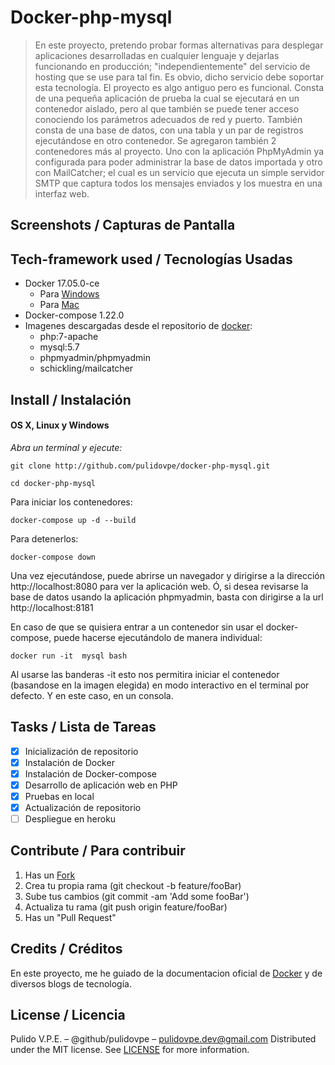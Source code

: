 # Docker-php-mysql

> En este proyecto, pretendo probar formas alternativas para desplegar aplicaciones desarrolladas en cualquier lenguaje y dejarlas funcionando en producción; "independientemente" del servicio de hosting que se use para tal fin. Es obvio, dicho servicio debe soportar esta tecnología.
> El proyecto es algo antiguo pero es funcional. Consta de una pequeña aplicación de prueba la cual se ejecutará en un contenedor aislado, pero al que también se puede tener acceso conociendo los parámetros adecuados de red y puerto. También consta de una base de datos, con una tabla y un par de registros ejecutándose en otro contenedor. Se agregaron también 2 contenedores más al proyecto. Uno con la aplicación PhpMyAdmin ya configurada para poder administrar la base de datos importada y otro con MailCatcher; el cual es un servicio que ejecuta un simple servidor SMTP que captura todos los mensajes enviados y los muestra en una interfaz web.


## Screenshots / Capturas de Pantalla


## Tech-framework used / Tecnologías Usadas
- Docker  17.05.0-ce 
	- Para [Windows](https://docs.docker.com/docker-for-windows/) 
	- Para [Mac](https://docs.docker.com/docker-for-mac/)
- Docker-compose 1.22.0
- Imagenes descargadas desde el repositorio de [docker](https://hub.docker.com):
	- php:7-apache
	- mysql:5.7
	- phpmyadmin/phpmyadmin
	- schickling/mailcatcher

## Install / Instalación
#### OS X, Linux y Windows
*Abra un terminal y ejecute:*
```Shell
git clone http://github.com/pulidovpe/docker-php-mysql.git

cd docker-php-mysql
```
Para iniciar los contenedores:
```Shell
docker-compose up -d --build
```
Para detenerlos:
```Shell
docker-compose down
```

Una vez ejecutándose, puede abrirse un navegador y dirigirse a la dirección http://localhost:8080 para ver la aplicación web. Ó, si desea revisarse la base de datos usando la aplicación phpmyadmin, basta con dirigirse a la url http://localhost:8181

En caso de que se quisiera entrar a un contenedor sin usar el docker-compose, puede hacerse ejecutándolo de manera individual:
```Shell
docker run -it  mysql bash
```
Al usarse las banderas -it esto nos permitira iniciar el contenedor (basandose en la imagen elegida) en modo interactivo en el terminal por defecto. Y en este caso, en un consola.

## Tasks / Lista de Tareas
- [x] Inicialización de repositorio
- [x] Instalación de Docker
- [x] Instalación de Docker-compose
- [x] Desarrollo de aplicación web en PHP
- [x] Pruebas en local
- [x] Actualización de repositorio
- [ ] Despliegue en heroku

<!-- > Se puede ver la app (actualmente en desarrollo) desplegada en [heroku](https://docker-php-mysql.herokuapp.com/) -->

## Contribute / Para contribuir
1. Has un [Fork](https://github.com/pulidovpe/docker-php-mysql/fork)
2. Crea tu propia rama (git checkout -b feature/fooBar)
3. Sube tus cambios (git commit -am 'Add some fooBar')
4. Actualiza tu rama (git push origin feature/fooBar)
5. Has un "Pull Request"

## Credits / Créditos
En este proyecto, me he guiado de la documentacion oficial de [Docker](https://docs.docker.com/compose/) y de diversos blogs de tecnología.

## License / Licencia
Pulido V.P.E. – @github/pulidovpe – pulidovpe.dev@gmail.com
Distributed under the MIT license. See [LICENSE](LICENSE) for more information.

